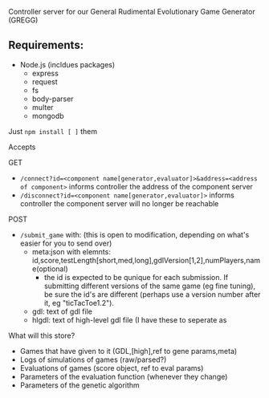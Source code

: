 Controller server for our General Rudimental Evolutionary Game Generator (GREGG)

## Requirements:
- Node.js  (incldues packages)
  - express
  - request
  - fs
  - body-parser
  - multer
  - mongodb

Just `npm install [ ]` them

Accepts

GET
* `/connect?id=<component name[generator,evaluator]>&address=<address of component>` informs controller the address of the component server
* `/disconnect?id=<component name[generator,evaluator]>` informs controller the component server will no longer be reachable

POST
* `/submit_game` with:    (this is open to modification, depending on what's easier for you to send over)
  * meta:json with elemnts: id,score,testLength[short,med,long],gdlVersion[1,2],numPlayers,name(optional)
    * the id is expected to be qunique for each submission. If submitting different versions of the same game (eg fine tuning), be sure the id's are different (perhaps use a version number after it, eg "ticTacToe1.2"). 
  * gdl: text of gdl file
  * hlgdl: text of high-level gdl file (I have these to seperate as 

What will this store?
* Games that have given to it (GDL,[high],ref to gene params,meta)
* Logs of simulations of games (raw/parsed?)
* Evaluations of games (score object, ref to eval params)
* Parameters of the evaluation function (whenever they change)
* Parameters of the genetic algorithm



